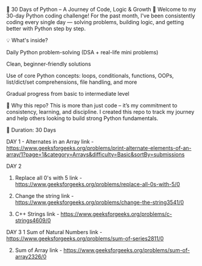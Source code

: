 
🚀 30 Days of Python – A Journey of Code, Logic & Growth 🐍
Welcome to my 30-day Python coding challenge!
For the past month, I've been consistently coding every single day — solving problems, building logic, and getting better with Python step by step.

💡 What's inside?

Daily Python problem-solving (DSA + real-life mini problems)

Clean, beginner-friendly solutions

Use of core Python concepts: loops, conditionals, functions, OOPs, list/dict/set comprehensions, file handling, and more

Gradual progress from basic to intermediate level

🔧 Why this repo?
This is more than just code – it’s my commitment to consistency, learning, and discipline.
I created this repo to track my journey and help others looking to build strong Python fundamentals.

📅 Duration: 30 Days

DAY 1 - Alternates in an Array
link - https://www.geeksforgeeks.org/problems/print-alternate-elements-of-an-array/1?page=1&category=Arrays&difficulty=Basic&sortBy=submissions

DAY 2 
1. Replace all 0's with 5
link - https://www.geeksforgeeks.org/problems/replace-all-0s-with-5/0

2. Change the string
link - https://www.geeksforgeeks.org/problems/change-the-string3541/0

3. C++ Strings
link - https://www.geeksforgeeks.org/problems/c-strings4609/0

DAY 3
1 Sum of Natural Numbers
link - https://www.geeksforgeeks.org/problems/sum-of-series2811/0

2. Sum of Array
link - https://www.geeksforgeeks.org/problems/sum-of-array2326/0






